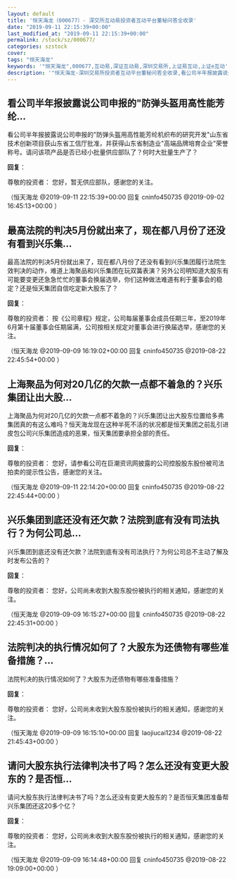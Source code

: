 ```yaml
---
layout: default
title: '恒天海龙（000677）- 深交所互动易投资者互动平台董秘问答全收录'
date: "2019-09-11 22:15:39+00:00"
last_modified_at: "2019-09-11 22:15:39+00:00"
permalink: /stock/sz/000677/
categories: szstock
cover: 
tags: "恒天海龙"
keywords: '"恒天海龙",000677,互动易,深证互动易,深圳交易所,上证易互动,上证e互动'
description: '"恒天海龙-深圳交易所投资者互动平台董秘问答全收录,看公司半年报披露说公司申报的&quot;防弹头盔用高性能芳纶机织布的研究开发&quot;山东省技术创新项目获山东省工信厅批准，并获得山东省制造业&quot;高端品牌培育企业&quot;荣誉称号。请问该项产品是否已经小批量供应部队了？何时大批量生产了？"'
---
```


## 看公司半年报披露说公司申报的&quot;防弹头盔用高性能芳纶...

看公司半年报披露说公司申报的&quot;防弹头盔用高性能芳纶机织布的研究开发&quot;山东省技术创新项目获山东省工信厅批准，并获得山东省制造业&quot;高端品牌培育企业&quot;荣誉称号。请问该项产品是否已经小批量供应部队了？何时大批量生产了？

**回复**：

尊敬的投资者：
    您好，暂无供应部队，感谢您的关注。 

（恒天海龙  @2019-09-11 22:15:39+00:00 回复 cninfo450735  @2019-09-02 16:45:13+00:00 ）

## 最高法院的判决5月份就出来了，现在都八月份了还没有看到兴乐集...

最高法院的判决5月份就出来了，现在都八月份了还没有看到兴乐集团履行法院生效判决的动作，难道上海聚品和兴乐集团在玩双簧表演？另外公司明知道大股东有可能要变更还急急忙忙的董事会换届选举，你们这种做法难道有利于董事会的稳定？还是恒天集团自信吃定新大股东了？

**回复**：

尊敬的投资者：
    按《公司章程》规定，公司每届董事会成员任期三年，至2019年6月第十届董事会任期届满，公司按相关规定对董事会进行换届选举，感谢您的关注。 

（恒天海龙  @2019-09-09 16:19:02+00:00 回复 cninfo450735  @2019-08-22 22:45:54+00:00 ）

## 上海聚品为何对20几亿的欠款一点都不着急的？兴乐集团让出大股...

上海聚品为何对20几亿的欠款一点都不着急的？兴乐集团让出大股东位置给多弗集团真的有这么难吗？恒天海龙现在这种半死不活的状况都是恒天集团之前乱引进皮包公司兴乐集团造成的恶果，恒天集团要承担全部的责任。

**回复**：

尊敬的投资者：
    您好，请参看公司在巨潮资讯网披露的公司控股股东股份被司法拍卖的提示性公告，感谢您的关注。 

（恒天海龙  @2019-09-11 22:14:20+00:00 回复 cninfo450735  @2019-08-22 22:45:44+00:00 ）

## 兴乐集团到底还没有还欠款？法院到底有没有司法执行？为何公司总...

兴乐集团到底还没有还欠款？法院到底有没有司法执行？为何公司总不主动了解及时发布公告的？

**回复**：

尊敬的投资者：
   您好，公司尚未收到大股东股份被执行的相关通知，感谢您的关注。 

（恒天海龙  @2019-09-09 16:15:27+00:00 回复 cninfo450735  @2019-08-22 22:45:31+00:00 ）

## 法院判决的执行情况如何了？大股东为还债物有哪些准备措施？...

法院判决的执行情况如何了？大股东为还债物有哪些准备措施？

**回复**：

尊敬的投资者：
   您好，公司尚未收到大股东股份被执行的相关通知，感谢您的关注。 

（恒天海龙  @2019-09-09 16:15:10+00:00 回复 laojiucai1234  @2019-08-22 21:45:43+00:00 ）

## 请问大股东执行法律判决书了吗？怎么还没有变更大股东的？是否恒...

请问大股东执行法律判决书了吗？怎么还没有变更大股东的？是否恒天集团准备帮兴乐集团还这20多个亿？

**回复**：

尊敬的投资者：
   您好，公司尚未收到大股东股份被执行的相关通知，感谢您的关注。 

（恒天海龙  @2019-09-09 16:14:48+00:00 回复 cninfo450735  @2019-08-22 19:09:00+00:00 ）

